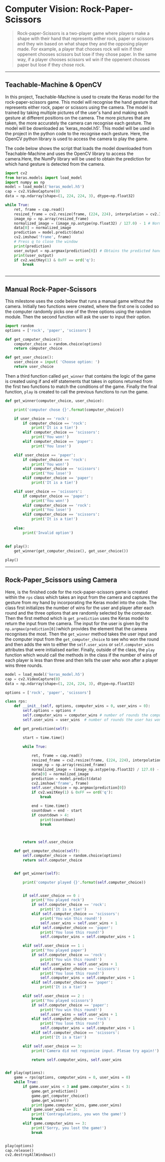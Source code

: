 # Computer Vision: Rock-Paper-Scissors
> Rock-paper-Scissors is a two-player game where players make a shape with their hand that represents either rock, paper or scissors and they win based on what shape they and the opposing player made. For example, a player that chooses rock will win if their oppenent chooses scissors but lose if they chose paper. In the same way, if a player chooses scissors wil win if the oppenent chooses paper but lose if they chose rock.
---
## Teachable-Machine & OpenCV

In this project, Teachable-Machine is used to create the Keras model for the rock-paper-scissors game. This model will recognise the hand gesture that represents either rock, paper or scissors using the camera. The model is trained by taking multiple pictures of the user's hand and making each gesture at different positions on the camera. The more pictures that are taken, the more accurately the camera can recognise each gesture. The model will be downloaded as 'keras_model.h5'. This model will be used in the project in the python code to the recognise each gesture. Here, the OpenCV python library is used to access the camera to play the game.

The code below shows the script that loads the model downloaded from Teachable-Machine and uses the OpenCV library to access the camera.Here, the NumPy library will be used to obtain the prediction for which hand gesture is detected from the camera.  
```python
import cv2
from keras.models import load_model
import numpy as np
model = load_model('keras_model.h5')
cap = cv2.VideoCapture(0)
data = np.ndarray(shape=(1, 224, 224, 3), dtype=np.float32)

while True: 
    ret, frame = cap.read()
    resized_frame = cv2.resize(frame, (224, 224), interpolation = cv2.INTER_AREA)
    image_np = np.array(resized_frame)
    normalized_image = (image_np.astype(np.float32) / 127.0) - 1 # Normalize the image
    data[0] = normalized_image
    prediction = model.predict(data)
    cv2.imshow('frame', frame)
    # Press q to close the window
    print(prediction)
    user_output = np.argmax(prediction[0]) # Obtains the predicted hand gesture  
    print(user_output)
    if cv2.waitKey(1) & 0xFF == ord('q'):
        break
            
```

---
## Manual Rock-Paper-Scissors
This milestone uses the code below that runs a manual game without the camera. Initially two functions were created, where the first one is coded so the computer randomly picks one of the three options using the random module. Then the second function will ask the user to input their option. 
```python
import random
options = ['rock', 'paper', 'scissors']

def get_computer_choice():
    computer_choice = random.choice(options)
    return computer_choice

def get_user_choice():
    user_choice = input( 'Choose option: ')
    return user_choice
```
Then a third function called `get_winner` that contains the logic of the game is created  using if and elif statements that takes in options returned from the first two functions to match the  conditions of the game. Finally the final function, `play` is created to call the previous functions to run the game. 
```python
def get_winner(computer_choice, user_choice):

    print('computer chose {}'.format(computer_choice))

    if user_choice == 'rock':
        if computer_choice == 'rock':
            print('It is a tie!')
        elif computer_choice == 'scissors':
            print('You won!')
        elif computer_choice == 'paper':
            print('You lose!')

    elif user_choice == 'paper':
        if computer_choice == 'rock':
            print('You won!')
        elif computer_choice == 'scissors':
            print('You lose!')
        elif computer_choice == 'paper':
            print('It is a tie!')

    elif user_choice == 'scissors':
        if computer_choice == 'paper':
            print('You won!')
        elif computer_choice == 'rock':
            print('You lose!')
        elif computer_choice == 'scissors':
            print('It is a tie!')
    
    else:
        print('Invalid option')
    
    
def play():
    get_winner(get_computer_choice(), get_user_choice())

play()
```
---
## Rock-Paper_Scissors using Camera 
Here, is the finished code for the rock-paper-scissors game is created within the `rps` class which takes an input from the camera and captures the gesture from my hand by incorporating the Keras model into the code. The class first initializes the number of wins for the user and player after each round and the three options that are randomly selected by the computer. Then the first method which is `get_prediction` uses the Keras model to return the input from the camera. The input for the user is given by the `np.argmax(prediction[0])`which provides the element that the camera recognises the most. Then the `get_winner` method takes the user input and the computer input from the `get_computer_choice` to see who won the round and then adds the win to either the `self.user_wins` or `self.computer_wins` attributes that were initialised earlier. Finally, outside of the class, the `play` function which would call the methods in the class if the number of wins of each player is less than three and then tells the user who won after a player wins three rounds.
```python
model = load_model('keras_model.h5')
cap = cv2.VideoCapture(0)
data = np.ndarray(shape=(1, 224, 224, 3), dtype=np.float32)

options = ['rock', 'paper', 'scissors']

class rps:
    def __init__(self, options, computer_wins = 0, user_wins = 0):
        self.options = options #
        self.computer_wins = computer_wins # number of rounds the computer has won
        self.user_wins = user_wins  # number of rounds the user has won

    def get_prediction(self):

        start = time.time()

        while True: 
            
            ret, frame = cap.read()
            resized_frame = cv2.resize(frame, (224, 224), interpolation = cv2.INTER_AREA)
            image_np = np.array(resized_frame)
            normalized_image = (image_np.astype(np.float32) / 127.0) - 1 # Normalize the image
            data[0] = normalized_image
            prediction = model.predict(data)
            cv2.imshow('frame', frame)
            self.user_choice = np.argmax(prediction[0])
            if cv2.waitKey(1) & 0xFF == ord('q'):
                break

            end = time.time()
            countdown = end - start
            if countdown > 4:
                print(countdown)
                break
            


        return self.user_choice

    def get_computer_choice(self):
        self.computer_choice = random.choice(options)
        return self.computer_choice


    def get_winner(self):

        print('computer played {}'.format(self.computer_choice))


        if self.user_choice == 0 :                             
            print('You played rock')
            if self.computer_choice == 'rock':
                print('It is a tie!')
            elif self.computer_choice == 'scissors':
                print('You win this round!')
                self.user_wins = self.user_wins + 1           
            elif self.computer_choice == 'paper':
                print('You lose this round!')
                self.computer_wins = self.computer_wins + 1

        elif self.user_choice == 1 :
            print('You played paper')
            if self.computer_choice == 'rock':
                print('You win this round!')
                self.user_wins = self.user_wins + 1
            elif self.computer_choice == 'scissors':
                print('You lose this round!')
                self.computer_wins = self.computer_wins + 1
            elif self.computer_choice == 'paper':
                print('It is a tie!')

        elif self.user_choice == 2 :
            print('You played scissors')
            if self.computer_choice == 'paper':
                print('You win this round!')
                self.user_wins = self.user_wins + 1
            elif self.computer_choice == 'rock':
                print('You lose this round!')
                self.computer_wins = self.computer_wins + 1
            elif self.computer_choice == 'scissors':
                print('It is a tie!')

        elif self.user_choice == 3:
            print('Camera did not regconise input. Plesae try again!')

            return self.computer_wins, self.user_wins


def play(options):
    game = rps(options, computer_wins = 0, user_wins = 0)
    while True:
        if game.user_wins < 3 and game.computer_wins < 3:
            game.get_prediction()
            game.get_computer_choice()
            game.get_winner()
            print(game.computer_wins, game.user_wins)
        elif game.user_wins == 3:
            print('Contragulations, you won the game!')
            break
        elif game.computer_wins == 3:
            print('Sorry, you lost the game!')
            break


play(options)
cap.release()
cv2.destroyAllWindows()  
```
